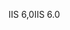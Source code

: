 <span data-ttu-id="b77d8-101">IIS 6,0</span><span class="sxs-lookup"><span data-stu-id="b77d8-101">IIS 6.0</span></span>